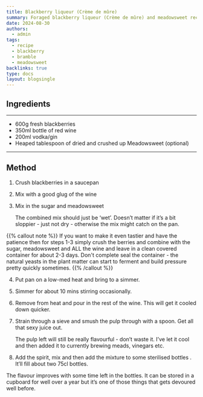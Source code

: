 ```yaml
---
title: Blackberry liqueur (Crème de mûre)
summary: Foraged blackberry liqueur (Crème de mûre) and meadowsweet recipe
date: 2024-08-30
authors:
  - admin
tags:
  - recipe
  - blackberry
  - bramble
  - meadowsweet
backlinks: true
type: docs
layout: blogsingle
---
```


## Ingredients

---

- 600g fresh blackberries
- 350ml bottle of red wine
- 200ml vodka/gin
- Heaped tablespoon of dried and crushed up Meadowsweet (optional)
___

## Method

1. Crush blackberries in a saucepan
2. Mix with a good glug of the wine
3. Mix in the sugar and meadowsweet
	
	The combined mix should just be ‘wet’. Doesn’t matter if it’s a bit sloppier - just not dry - otherwise the mix might catch on the pan.

{{% callout note %}}
If you want to make it even tastier and have the patience then for steps 1-3 simply crush the berries and combine with the sugar, meadowsweet and ALL the wine and leave in a clean covered container for about 2-3 days. Don't complete seal the container - the natural yeasts in the plant matter can start to ferment and build pressure pretty quickly sometimes.
{{% /callout %}}

4. Put pan on a low-med heat and bring to a simmer.
5. Simmer for about 10 mins stirring occasionally.
6. Remove from heat and pour in the rest of the wine. This will get it cooled down quicker.
7. Strain through a sieve and smush the pulp through with a spoon. Get all that sexy juice out.
	
	The pulp left will still be really flavourful - don’t waste it. I’ve let it cool and then added it to currently brewing meads, vinegars etc.

8. Add the spirit, mix and then add the mixture to some sterilised bottles . It’ll fill about two 75cl bottles.

The flavour improves with some time left in the bottles. It can be stored in a cupboard for well over a year but it’s one of those things that gets devoured well before.

